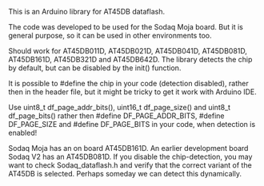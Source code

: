 This is an Arduino library for AT45DB dataflash.

The code was developed to be used for the Sodaq Moja
board.  But it is general purpose, so it can be used
in other environments too.

Should work for AT45DB011D, AT45DB021D, AT45DB041D,
AT45DB081D, AT45DB161D, AT45DB321D and AT45DB642D.
The library detects the chip by default, but can be
disabled by the init() function.

It is possible to #define the chip in your code
(detection disabled), rather then in the header
file, but it might be tricky to get it work with
Arduino IDE.

Use uint8_t df_page_addr_bits(), uint16_t df_page_size()
and uint8_t df_page_bits() rather then
 #define DF_PAGE_ADDR_BITS, #define DF_PAGE_SIZE and
 #define DF_PAGE_BITS in your code, when detection is
enabled!

Sodaq Moja has an on board AT45DB161D.  An earlier
development board Sodaq V2 has an AT45DB081D.  If
you disable the chip-detection, you may
want to check Sodaq_dataflash.h and verify that the
correct variant of the AT45DB is selected.  Perhaps
someday we can detect this dynamically.
